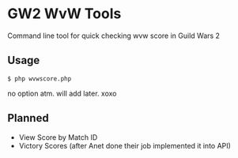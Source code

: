 # GW2 WvW Tools
Command line tool for quick checking wvw score in Guild Wars 2

## Usage
```
$ php wvwscore.php
```

no option atm. will add later. xoxo

## Planned
* View Score by Match ID
* Victory Scores (after Anet done their job implemented it into API)